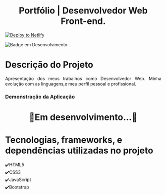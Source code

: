 <h1 align="center">Portfólio | Desenvolvedor Web Front-end.</h1>
<a href="https://desenvolvedor-pericles.netlify.app/"><img src="https://www.netlify.com/img/deploy/button.svg" alt="Deploy to Netlify"></a>

![Badge em Desenvolvimento](http://img.shields.io/static/v1?label=STATUS&message=EM%20DESENVOLVIMENTO&color=GREEN&style=for-the-badge)

# Descrição do Projeto

<p align="justify">
Apresentação dos meus trabalhos como Desenvolvedor Web. Minha evolução com as linguagens,e meu perfil pessoal e profissional.
</p>

<h3>Demonstração da Aplicação</h3>

<h1 align="center">
🚧Em desenvolvimento...🚧
</h1>

# Tecnologias, frameworks, e dependências utilizadas no projeto
✔️HTML5 <br>
✔️CSS3 <br>
✔️JavaScript <br>
✔️Bootstrap <br>


